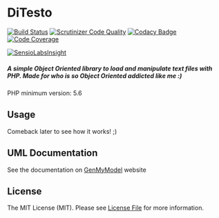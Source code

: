 # DiTesto
[![Build Status](https://travis-ci.org/victormech/ditesto.svg?branch=master)](https://travis-ci.org/victormech/ditesto) [![Scrutinizer Code Quality](https://scrutinizer-ci.com/g/victormech/ditesto/badges/quality-score.png?b=master)](https://scrutinizer-ci.com/g/victormech/ditesto/?branch=master) [![Codacy Badge](https://api.codacy.com/project/badge/grade/1072cb4bcc2846a18deed7645d1b18c1)](https://www.codacy.com/app/victormech/ditesto) [![Code Coverage](https://scrutinizer-ci.com/g/victormech/ditesto/badges/coverage.png?b=master)](https://scrutinizer-ci.com/g/victormech/ditesto/?branch=master)

[![SensioLabsInsight](https://insight.sensiolabs.com/projects/f88230aa-4a8e-46eb-b1c2-c7c4de61e6f2/small.png)](https://insight.sensiolabs.com/projects/f88230aa-4a8e-46eb-b1c2-c7c4de61e6f2)
##### A simple Object Oriented library to load and manipulate text files with PHP. Made for who is so Object Oriented addicted like me :)
PHP minimum version: 5.6

## Usage
Comeback later to see how it works! ;)

## UML Documentation
 See the documentation on [GenMyModel](https://repository.genmymodel.com/victormech/LazyEight-File-Loader "UML") website

## License
  
The MIT License (MIT). Please see [License File](https://github.com/victormech/basic-types/blob/master/LICENSE) for more information.
